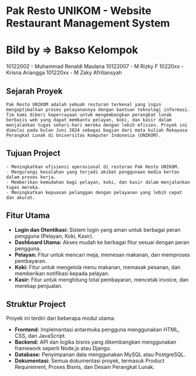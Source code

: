 # Pak Resto UNIKOM - Website Restaurant Management System

# Bild by => Bakso Kelompok
  10122002 - Muhammad Renaldi Maulana
  10122007 - M Rizky F
  10220xx - Krisna Ariangga
  101220xx - M Zaky Afriliansyah

## Sejarah Proyek
    Pak Resto UNIKOM adalah sebuah restoran terkenal yang ingin mengoptimalkan proses pelayanannya dengan bantuan teknologi informasi. Tim kami diberi kepercayaan untuk mengembangkan perangkat lunak berbasis web yang dapat membantu pelayan, koki, dan kasir dalam menjalankan tugas sehari-hari mereka dengan lebih efisien. Proyek ini dimulai pada bulan Juni 2024 sebagai bagian dari mata kuliah Rekayasa Perangkat Lunak di Universitas Komputer Indonesia (UNIKOM).

## Tujuan Project
    - Meningkatkan efisiensi operasional di restoran Pak Resto UNIKOM.
    - Mengurangi kesalahan yang terjadi akibat penggunaan media kertas dalam proses kerja.
    - Memberikan kemudahan bagi pelayan, koki, dan kasir dalam menjalankan tugas mereka.
    - Meningkatkan kepuasan pelanggan dengan pelayanan yang lebih cepat dan akurat.

## Fitur Utama
- **Login dan Otentikasi:** Sistem login yang aman untuk berbagai peran pengguna (Pelayan, Koki, Kasir).
- **Dashboard Utama:** Akses mudah ke berbagai fitur sesuai dengan peran pengguna.
- **Pelayan:** Fitur untuk mencari meja, memesan makanan, dan memproses pembayaran.
- **Koki:** Fitur untuk mengelola menu makanan, memasak pesanan, dan memberikan notifikasi kepada pelayan.
- **Kasir:** Fitur untuk menghitung total pembayaran, mencetak invoice, dan merekap penjualan.

## Struktur Project
Proyek ini terdiri dari beberapa modul utama:
- **Frontend:** Implementasi antarmuka pengguna menggunakan HTML, CSS, dan JavaScript.
- **Backend:** API dan logika bisnis yang dikembangkan menggunakan framework seperti Node.js atau Django.
- **Database:** Penyimpanan data menggunakan MySQL atau PostgreSQL.
- **Dokumentasi:** Semua dokumentasi proyek, termasuk Product Requirement, Proses Bisnis, dan Desain Perangkat Lunak.


